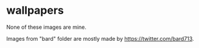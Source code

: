 # wallpapers
None of these images are mine.

Images from "bard" folder are mostly made by https://twitter.com/bard713.
